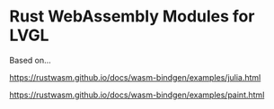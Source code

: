 # Rust WebAssembly Modules for LVGL

Based on...

https://rustwasm.github.io/docs/wasm-bindgen/examples/julia.html

https://rustwasm.github.io/docs/wasm-bindgen/examples/paint.html
